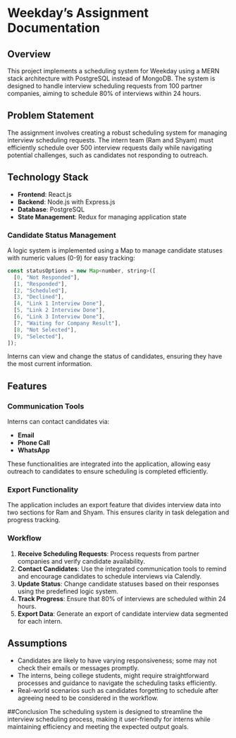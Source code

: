 # Weekday’s Assignment Documentation

## Overview
This project implements a scheduling system for Weekday using a MERN stack architecture with PostgreSQL instead of MongoDB. The system is designed to handle interview scheduling requests from 100 partner companies, aiming to schedule 80% of interviews within 24 hours.

## Problem Statement
The assignment involves creating a robust scheduling system for managing interview scheduling requests. The intern team (Ram and Shyam) must efficiently schedule over 500 interview requests daily while navigating potential challenges, such as candidates not responding to outreach.

## Technology Stack

- **Frontend**: React.js
- **Backend**: Node.js with Express.js
- **Database**: PostgreSQL
- **State Management**: Redux for managing application state



### Candidate Status Management
A logic system is implemented using a Map to manage candidate statuses with numeric values (0-9) for easy tracking:

```javascript
const statusOptions = new Map<number, string>([
  [0, "Not Responded"],
  [1, "Responded"],
  [2, "Scheduled"],
  [3, "Declined"],
  [4, "Link 1 Interview Done"],
  [5, "Link 2 Interview Done"],
  [6, "Link 3 Interview Done"],
  [7, "Waiting for Company Result"],
  [8, "Not Selected"],
  [9, "Selected"],
]);
```
Interns can view and change the status of candidates, ensuring they have the most current information.

## Features
### Communication Tools
Interns can contact candidates via:
- **Email**
- **Phone Call**
- **WhatsApp**

These functionalities are integrated into the application, allowing easy outreach to candidates to ensure scheduling is completed efficiently.

### Export Functionality
The application includes an export feature that divides interview data into two sections for Ram and Shyam. This ensures clarity in task delegation and progress tracking.


### Workflow
1. **Receive Scheduling Requests**: Process requests from partner companies and verify candidate availability.
2. **Contact Candidates**: Use the integrated communication tools to remind and encourage candidates to schedule interviews via Calendly.
3. **Update Status**: Change candidate statuses based on their responses using the predefined logic system.
4. **Track Progress**: Ensure that 80% of interviews are scheduled within 24 hours.
5. **Export Data**: Generate an export of candidate interview data segmented for each intern.

## Assumptions
- Candidates are likely to have varying responsiveness; some may not check their emails or messages promptly.
- The interns, being college students, might require straightforward processes and guidance to navigate the scheduling tasks efficiently.
- Real-world scenarios such as candidates forgetting to schedule after agreeing need to be considered in the workflow.


##Conclusion
The scheduling system is designed to streamline the interview scheduling process, making it user-friendly for interns while maintaining efficiency and meeting the expected output goals.
